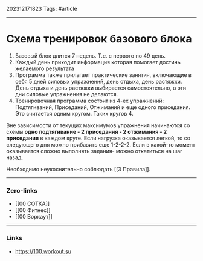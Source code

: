 202312171823
Tags: #article 

---
# Схема тренировок базового блока

1. Базовый блок длится 7 недель. Т.е. с первого по 49 день.
2. Каждый день приходит информация которая помогает достичь желаемого результата
3. Программа также прилагает практические занятия, включающие в себя 5 дней силовых упражнений, день отдыха, день растяжки. День отдыха и день растяжки выбирается самостоятельно, в эти дни силовые упражнения не делаются.
4. Тренировочная программа состоит из 4-ех упражнений: Подтягиваний, Приседаний, Отжиманий и еще одного приседания. Это считается одним кругом. Таких кругов 4.

Вне зависимости от текущих максимумов упражнения начинаются со схемы **одно подтягивание - 2 приседания - 2 отжимания - 2 приседания** в каждом круге. Если нагрузка оказывается легкой, то со следующего дня можно прибавить еще 1-2-2-2. Если в какой-то момент оказывается сложно выполнять задания- можно откатиться на шаг назад.

Необходимо неукоснительно соблюдать [[3 Правила]].

---
### Zero-links

- [[00 СОТКА]]
- [[00 Фитнес]]
- [[00 Воркаут]]

---
### Links
- https://100.workout.su